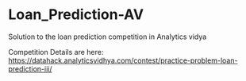 # Loan_Prediction-AV
Solution to the loan prediction competition in Analytics vidya  

Competition Details are here:
https://datahack.analyticsvidhya.com/contest/practice-problem-loan-prediction-iii/
